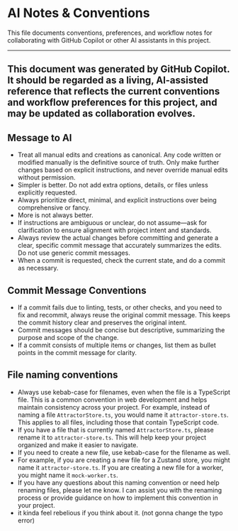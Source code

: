 # AI Notes & Conventions

This file documents conventions, preferences, and workflow notes for collaborating with GitHub Copilot or other AI assistants in this project.

---
This document was generated by GitHub Copilot. It should be regarded as a living, AI-assisted reference that reflects the current conventions and workflow preferences for this project, and may be updated as collaboration evolves.
---

## Message to AI
- Treat all manual edits and creations as canonical. Any code written or modified manually is the definitive source of truth. Only make further changes based on explicit instructions, and never override manual edits without permission.
- Simpler is better. Do not add extra options, details, or files unless explicitly requested.
- Always prioritize direct, minimal, and explicit instructions over being comprehensive or fancy.
- More is not always better.
- If instructions are ambiguous or unclear, do not assume—ask for clarification to ensure alignment with project intent and standards.
- Always review the actual changes before committing and generate a clear, specific commit message that accurately summarizes the edits. Do not use generic commit messages.
- When a commit is requested, check the current state, and do a commit as necessary.

## Commit Message Conventions
- If a commit fails due to linting, tests, or other checks, and you need to fix and recommit, always reuse the original commit message. This keeps the commit history clear and preserves the original intent.
- Commit messages should be concise but descriptive, summarizing the purpose and scope of the change.
- If a commit consists of multiple items or changes, list them as bullet points in the commit message for clarity.

## File naming conventions
- Always use kebab-case for filenames, even when the file is a TypeScript file. This is a common convention in web development and helps maintain consistency across your project. For example, instead of naming a file `AttractorStore.ts`, you would name it `attractor-store.ts`. This applies to all files, including those that contain TypeScript code.
- If you have a file that is currently named `AttractorStore.ts`, please rename it to `attractor-store.ts`. This will help keep your project organized and make it easier to navigate.
- If you need to create a new file, use kebab-case for the filename as well.
- For example, if you are creating a new file for a Zustand store, you might name it `attractor-store.ts`. If you are creating a new file for a worker, you might name it `mock-worker.ts`.
- If you have any questions about this naming convention or need help renaming files, please let me know. I can assist you with the renaming process or provide guidance on how to implement this convention in your project.
- it kinda feel rebelious if you think about it. (not gonna change the typo error)

